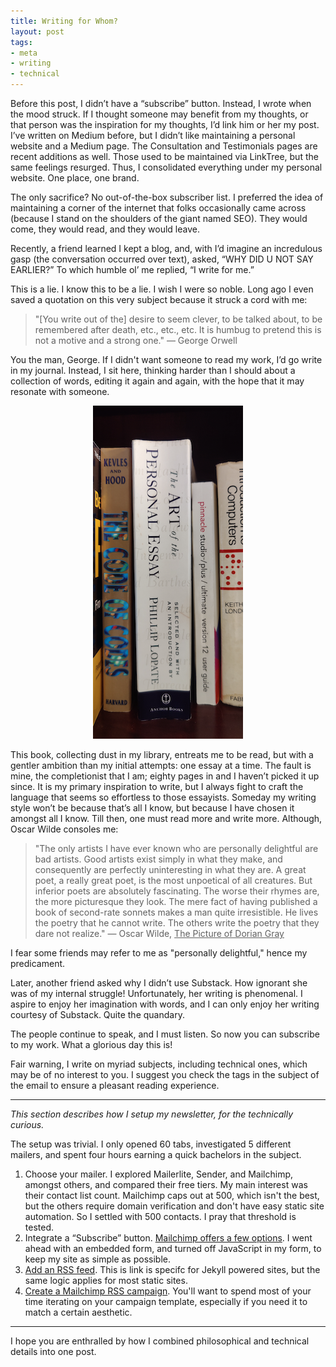 ```yaml
---
title: Writing for Whom?
layout: post
tags:
- meta
- writing
- technical
---
```


Before this post, I didn’t have a “subscribe” button. Instead, I wrote when the mood struck. If I thought someone may benefit from my thoughts, or that person was the inspiration for my thoughts, I’d link him or her my post. I’ve written on Medium before, but I didn’t like maintaining a personal website and a Medium page. The Consultation and Testimonials pages are recent additions as well. Those used to be maintained via LinkTree, but the same feelings resurged. Thus, I consolidated everything under my personal website. One place, one brand. 

The only sacrifice? No out-of-the-box subscriber list.  I preferred the idea of maintaining a corner of the internet that folks occasionally came across (because I stand on the shoulders of the giant named SEO). They would come, they would read, and they would leave. 

Recently, a friend learned I kept a blog, and, with I’d imagine an incredulous gasp (the conversation occurred over text), asked, “WHY DID U NOT SAY EARLIER?” To which humble ol’ me replied, “I write for me.” 

This is a lie. I know this to be a lie. I wish I were so noble. Long ago I even saved a quotation on this very subject because it struck a cord with me:

> "[You write out of the] desire to seem clever, to be talked about, to be remembered after death, etc., etc., etc. It is humbug to pretend this is not a motive and a strong one." — George Orwell 

You the man, George. If I didn't want someone to read my work, I’d go write in my journal. Instead, I sit here, thinking harder than I should about a collection of words, editing it again and again, with the hope that it may resonate with someone. 

<p align="center">
	<img src="/assets/images/personal_essay_small.png">
</p>


This book, collecting dust in my library, entreats me to be read, but with a gentler ambition than my initial attempts: one essay at a time. The fault is mine, the completionist that I am; eighty pages in and I haven’t picked it up since. It is my primary inspiration to write, but I always fight to craft  the language that seems so effortless to those essayists. Someday my writing style won’t be because that’s all I know, but because I have chosen it amongst all I know. Till then, one must read more and write more. Although, Oscar Wilde consoles me:

> "The only artists I have ever known who are personally delightful are bad artists. Good artists exist simply in what they make, and consequently are perfectly uninteresting in what they are. A great poet, a really great poet, is the most unpoetical of all creatures. But inferior poets are absolutely fascinating. The worse their rhymes are, the more picturesque they look. The mere fact of having published a book of second-rate sonnets makes a man quite irresistible. He lives the poetry that he cannot write. The others write the poetry that they dare not realize." — Oscar Wilde, <u>The Picture of Dorian Gray</u>

I fear some friends may refer to me as "personally delightful," hence my predicament.

Later, another friend asked why I didn’t use Substack. How ignorant she was of my internal struggle! Unfortunately, her writing is phenomenal. I aspire to enjoy her imagination with words, and I can only enjoy her writing courtesy of Substack. Quite the quandary.

The people continue to speak, and I must listen. So now you can subscribe to my work. What a glorious day this is!

Fair warning,  I write on myriad subjects, including technical ones, which may be of no interest to you. I suggest you check the tags in the subject of the email to ensure a pleasant reading experience.

---
*This section describes how I setup my newsletter, for the technically curious.*

The setup was trivial. I only opened 60 tabs, investigated 5 different mailers, and spent four hours earning a quick bachelors in the subject. 

1. Choose your mailer. I explored Mailerlite, Sender, and Mailchimp, amongst others, and compared their free tiers. My main interest was their contact list count.  Mailchimp caps out at 500, which isn't the best, but the others require domain verification and don't have easy static site automation. So I settled with 500 contacts. I pray that threshold is tested.
2. Integrate a “Subscribe” button. [Mailchimp offers a few options](https://eepurl.com/dyikjf). I went ahead with an embedded form, and turned off JavaScript in my form, to keep my site as simple as possible. 
3. [Add an RSS feed](https://jekyllcodex.org/without-plugin/rss-feed/). This is link is specifc for Jekyll powered sites, but the same logic applies for most static sites. 
4. [Create a Mailchimp RSS campaign](https://eepurl.com/dyimLT). You'll want to spend most of your time iterating on your campaign template, especially if you need it to match a certain aesthetic.

---

I hope you are enthralled by how I combined philosophical and technical details into one post.

